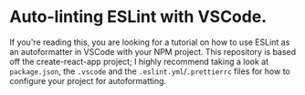 # Auto-linting ESLint with VSCode.

If you're reading this, you are looking for a tutorial on how to use ESLint as an autoformatter in VSCode with your NPM project. This repository is based off the create-react-app project; I highly recommend taking a look at `package.json`, the `.vscode` and the `.eslint.yml`/`.prettierrc` files for how to configure your project for autoformatting.
